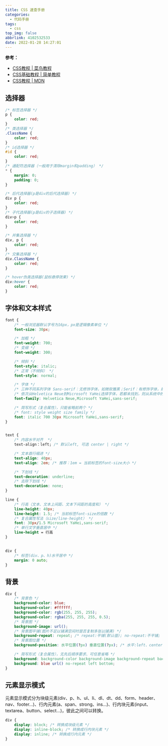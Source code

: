 ```yaml
---
title: CSS 速查手册
categories:
  - 代码手册
tags:
  - css
top_img: false
abbrlink: 4102532533
date: 2022-01-28 14:27:01
---
```


**参考：**

* [CSS教程 | 菜鸟教程](https://www.runoob.com/css/css-tutorial.html)
* [CSS基础教程 | 简单教程](https://www.twle.cn/l/yufei/css/css-basic-index.html)
* [CSS教程 | MDN](https://developer.mozilla.org/zh-CN/docs/Learn/CSS)

## 选择器

```css
/* 标签选择器 */
p {
    color: red;
}
/* 类选择器 */
.ClassName {
    color: red;
}
/* id选择器 */
#id {
    color: red;
}
/* 通配符选择器（一般用于清除margin和padding） */
* {
    margin: 0;
    padding: 0;
}

/* 后代选择器(p是div的后代选择器) */
div p {
    color: red;
}
/* 子代选择器(p是div的子选择器) */
div>p {
    color: red;
}

/* 并集选择器 */
div, p {
    color: red;
}
/* 交集选择器 */
div.ClassName {
    color: red;
}

/* hover伪类选择器(鼠标悬停效果) */
div:hover {
    color: red;
}
```

## 字体和文本样式

```css
font {
    /* 一般浏览器默认字号为16px，px是逻辑像素单位 */
    font-size: 30px;

    /* 加粗 */
    font-weight: 700;
    /* 变细 */
    font-weight: 300;

    /* 倾斜 */
    font-style: italic;
    /* 正常（不倾斜） */
    font-style: normal;

    /* 字体 */
    /* 三种不同系列字体 Sans-serif：无修饰字体，如微软雅黑；Serif：有修饰字体，如宋体；Monospace：等宽字体 */
    /* 依次从Helvetica Neue到Microsoft YaHei选择字体，若都未找到，则从系统中的sans-serif系列字体选择一个显示 */
    font-family: Helvetica Neue,Microsoft YaHei,sans-serif;

    /* 简写形式（复合属性），只能省略前两个 */
    /* font: style weight size family */
    font: italic 700 30px Microsoft YaHei,sans-serif;
}


text {
    /* 内容水平对齐  */
    text-align：left; /* 默认left, 可选 center | right */

    /* 文本首行缩进 */
    text-align: 40px;
    text-align: 2em; /* 推荐：1em = 当前标签的font-size大小 */

    /* 下划线 */
    text-decoration: underline;
    /* 去除下划线 */
    text-decoration: none;
}

line {
    /* 行高（文本、文本上间距、文本下间距的高度和） */
    line-height: 40px;
    line-height: 1.5; /* 当前标签font-size的倍数 */
    /* 复合属性写法（size/line-height） */
    font: 30px/1.5 Microsoft YaHei,sans-serif;
    /* 单行文字垂直居中 */
    line-height = 行高
}
```

## 
```css
div {
    /* 标签(div、p、h)水平居中 */
    margin: 0 auto;
}
```

## 背景
```css
div {
    /* 背景色 */
    background-color: blue;
    background-color: #ffffff;
    background-color: rgb(255, 255, 255);
    background-color: rgba(255, 255, 255, 0.5);
    /* 背景图 */
    background-image: url();
    /* 背景图平铺(图片不足以铺满空间时是否复制多张以铺满) */
    background-repeat: repeat; /* repeat:平铺(默认值); no-repeat:不平铺; repeat-x:水平铺; repeat-y:垂直铺 */
    /* 背景图位置 */
    background-position: 水平位置(?px) 垂直位置(?px); /* 水平:left、center、right; 垂直: top、center、bottom */

    /* 简写形式（复合属性），无先后顺序要求、可任意省略 */
    background: background-color background-image background-repeat background-position;
    background: blue url() no-repeat left bottom;
}
```

## 元素显示模式
元素显示模式分为块级元素(div、p、h、ul、li、dl、dt、dd、form、header、nav、footer...)、行内元素(a、span、strong、ins...)、行内块元素(input、textarea、button、select...)，彼此之间可以转换。
```css
div {
    display: block; /* 转换成块级元素 */
    display: inline-block; /* 转换成行内块元素 */
    display: inline; /* 转换成行内元素 */
}
```
